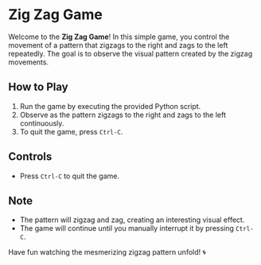 # Zig Zag Game

Welcome to the **Zig Zag Game**! In this simple game, you control the movement of a pattern that zigzags to the right and zags to the left repeatedly. The goal is to observe the visual pattern created by the zigzag movements.

## How to Play
1. Run the game by executing the provided Python script.
2. Observe as the pattern zigzags to the right and zags to the left continuously.
3. To quit the game, press `Ctrl-C`.

## Controls
- Press `Ctrl-C` to quit the game.

## Note
- The pattern will zigzag and zag, creating an interesting visual effect.
- The game will continue until you manually interrupt it by pressing `Ctrl-C`.

Have fun watching the mesmerizing zigzag pattern unfold! 🌀

